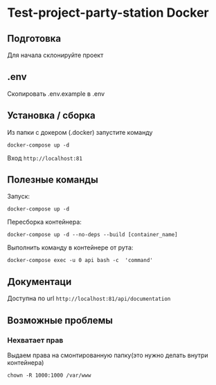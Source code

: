 # Test-project-party-station Docker


## Подготовка
Для начала склонируйте проект

## .env
Скопировать .env.example в .env

## Установка / сборка

Из папки с докером (.docker) запустите команду
```
docker-compose up -d
```
Вход `http://localhost:81`

## Полезные команды
Запуск:
```
docker-compose up -d
```
Пересборка контейнера:
```
docker-compose up -d --no-deps --build [container_name]
```
Выполнить команду в контейнере от рута:
```
docker-compose exec -u 0 api bash -c  'command'
```
## Документаци
Доступна по url `http://localhost:81/api/documentation`
## Возможные проблемы

### Нехватает прав
Выдаем права на смонтированную папку(это нужно делать внутри контейнера)
```
chown -R 1000:1000 /var/www
